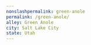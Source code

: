 ```yaml
---
﻿nonslashpermalink: green-anole
permalink: /green-anole/
alley: Green Anole
city: Salt Lake City
state: Utah
---
```

